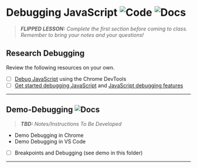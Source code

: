 # Debugging JavaScript ![Code](https://img.shields.io/badge/Code%20Status-Walkthrough-blueviolet?logo=Visual%20Studio%20Code&labelColor=indigo)  ![Docs](https://img.shields.io/badge/Documentation%20Status-10--40%25%20Rough%20Outline-red?logo=Read%20the%20Docs)

> ***FLIPPED LESSON:** Complete the first section before coming to class. Remember to bring your notes and your questions!*

## Research Debugging

Review the following resources on your own.
- [ ] [Debug JavaScript](https://developer.chrome.com/docs/devtools/javascript/) using the Chrome DevTools
- [ ] [Get started debugging JavaScript](https://learn.microsoft.com/en-us/microsoft-edge/devtools-guide-chromium/javascript/) and [JavaScript debugging features](https://learn.microsoft.com/en-us/microsoft-edge/devtools-guide-chromium/javascript/reference)

----

## Demo-Debugging ![Docs](https://img.shields.io/badge/Documentation%20Status-%7E10%25%20Minimal%20Outline-lightgrey?logo=Read%20the%20Docs)

> ***TBD:** Notes/Instructions To Be Developed*

- Demo Debugging in Chrome
- Demo Debugging in VS Code
- [ ] Breakpoints and Debugging (see demo in this folder)

----
